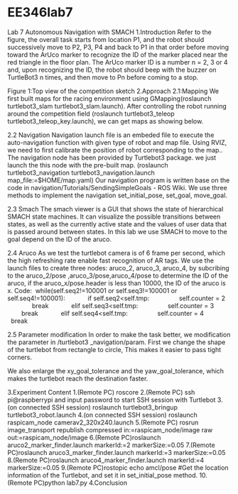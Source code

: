 # EE346lab7
Lab 7 Autonomous Navigation with SMACH
1.Introduction
Refer to the figure, the overall task starts from location P1, and the robot should successively move to P2, P3, P4 and back to P1 in that order before moving toward the ArUco marker to recognize the ID of the marker placed near the red triangle in the floor plan. The ArUco marker ID is a number n = 2, 3 or 4 and, upon recognizing the ID, the robot should beep with the buzzer on TurtleBot3 n times, and then move to Pn before coming to a stop. 
               
Figure 1:Top view of the competition sketch
2.Approach 
  2.1:Mapping
     We first built maps for the racing environment using GMapping(roslaunch turtlebot3_slam turtlebot3_slam.launch). After controlling the robot running around the competition field (roslaunch turtlebot3_teleop turtlebot3_teleop_key.launch), we can get maps as showing below.
                    

   2.2 Navigation
       Navigation launch file is an embeded file to execute the auto-navigation function with given type of robot and map file. Using RVIZ, we need to first calibrate the position of robot corresponding to the map.. The navigation node has been provided by Turtlebot3 package. we just launch the this node with the pre-built map. 
(roslaunch turtlebot3_navigation turtlebot3_navigation.launch map_file:=$HOME/map.yaml)
Our navigation program is written base on the code in navigation/Tutorials/SendingSimpleGoals - ROS Wiki. We use three methods to implement the navigation set_initial_pose, set_goal, move_goal.

2.3 Smach
The smach viewer is a GUI that shows the state of hierarchical SMACH state machines. It can visualize the possible transitions between states, as well as the currently active state and the values of user data that is passed around between states. In this lab we use SMACH to move to the goal depend on the ID of the aruco.


2.4  Aruco 
     As we test the turtlebot camera is of 6 frame per second, which the high refreshing rate enable fast recognition of AR tags. We use the launch files to create three nodes: aruco_2, aruco_3, aruco_4, by subcribing to the aruco_2/pose ,aruco_3/pose,aruco_4/pose to determine the ID of the aruco, if the aruco_x/pose.header is less than 10000, the ID of the aruco is x.
Code:
 while(self.seq2!=100001 or self.seq3!=100001 or self.seq4!=100001):
            if self.seq2<self.tmp:
                self.counter = 2
                break
            elif self.seq3<self.tmp:
                self.counter = 3
                break
            elif self.seq4<self.tmp:
                self.counter = 4
                break
 
    
   
2.5 Parameter modification
   In order to make the task better, we modification the parameter in /turtlebot3 _navigation/param. First we change the shape of the turtlebot from rectangle to circle, This makes it easier to pass tight corners.

We also enlarge the xy_goal_tolerance and the yaw_goal_tolerance, which makes the turtlebot reach the destination faster.


3.Experiment Content
1.(Remote PC) roscore
2.(Remote PC) ssh pi@raspberrypi and input password to start SSH session with Turtlebot
3.(on connected SSH session) roslaunch turtlebot3_bringup turtlebot3_robot.launch
4.(on connected SSH session) roslaunch raspicam_node camerav2_320x240.launch
5.(Remote PC) rosrun image_transport republish compressed in:=raspicam_node/image raw out:=raspicam_node/image
6.(Remote PC)roslaunch aruco2_marker_finder.launch markerId:=2 markerSize:=0.05
7.(Remote PC)roslaunch aruco3_marker_finder.launch markerId:=3 markerSize:=0.05
8.(Remote PC)roslaunch aruco4_marker_finder.launch markerId:=4 markerSize:=0.05
9.(Remote PC)rostopic echo amcl/pose
           #Get the location information of the Turtlebot, and set it in set_initial_pose method.
10.(Remote PC)python lab7.py
4.Conclusion

